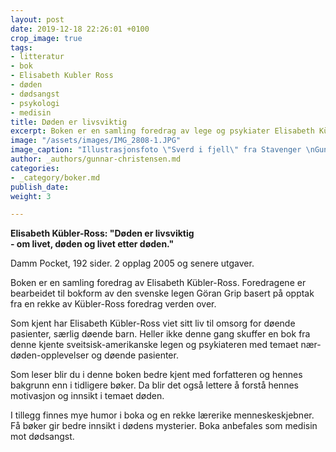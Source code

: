 ```yaml
---
layout: post
date: 2019-12-18 22:26:01 +0100
crop_image: true
tags:
- litteratur
- bok
- Elisabeth Kubler Ross
- døden
- dødsangst
- psykologi
- medisin
title: Døden er livsviktig
excerpt: Boken er en samling foredrag av lege og psykiater Elisabeth Kübler-Ross.
image: "/assets/images/IMG_2808-1.JPG"
image_caption: "Illustrasjonsfoto \"Sverd i fjell\" fra Stavenger \nGunnar Christensen"
author: _authors/gunnar-christensen.md
categories:
- _category/boker.md
publish_date: 
weight: 3

---
```

**Elisabeth Kübler-Ross: "Døden er livsviktig**  
**- om livet, døden og livet etter døden."**  
  
Damm Pocket, 192 sider. 2 opplag 2005 og senere utgaver.

Boken er en samling foredrag av Elisabeth Kübler-Ross. Foredragene er bearbeidet til bokform av den svenske legen Göran Grip basert på opptak fra en rekke av Kübler-Ross foredrag verden over.

Som kjent har Elisabeth Kübler-Ross viet sitt liv til omsorg for døende pasienter, særlig døende barn. Heller ikke denne gang skuffer en bok fra denne kjente sveitsisk-amerikanske legen og psykiateren med temaet nær-døden-opplevelser og døende pasienter.

Som leser blir du i denne boken bedre kjent med forfatteren og hennes bakgrunn enn i tidligere bøker. Da blir det også lettere å forstå hennes motivasjon og innsikt i temaet døden.

I tillegg finnes mye humor i boka og en rekke lærerike menneskeskjebner. Få bøker gir bedre innsikt i dødens mysterier. Boka anbefales som medisin mot dødsangst.